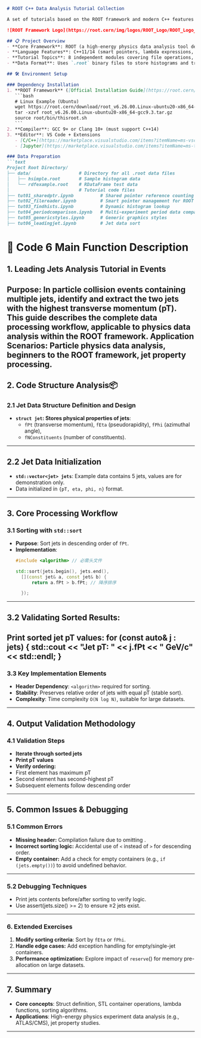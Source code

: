 <!--by lichengdong-->

```markdown
# ROOT C++ Data Analysis Tutorial Collection

A set of tutorials based on the ROOT framework and modern C++ features for data analysis, covering smart pointers, generic programming, data visualization, and other core skills.

![ROOT Framework Logo](https://root.cern/img/logos/ROOT_Logo/ROOT_Logo_vertical.png  )

## 📋 Project Overview
- **Core Framework**: ROOT (a high-energy physics data analysis tool developed by CERN)
- **Language Features**: C++11/14 (smart pointers, lambda expressions, initializer lists, etc.)
- **Tutorial Topics**: 8 independent modules covering file operations, data sorting, style management, and other scenarios
- **Data Format**: Uses `.root` binary files to store histograms and tree-structured data

## 🛠 Environment Setup

### Dependency Installation
1. **ROOT Framework** ([Official Installation Guide](https://root.cern/install/  ))
   ```bash
   # Linux Example (Ubuntu)
   wget https://root.cern/download/root_v6.26.00.Linux-ubuntu20-x86_64-gcc9.3.tar.gz  
   tar -xzvf root_v6.26.00.Linux-ubuntu20-x86_64-gcc9.3.tar.gz
   source root/bin/thisroot.sh
   ```
2. **Compiler**: GCC 9+ or Clang 10+ (must support C++14)
3. **Editor**: VS Code + Extensions
   - [C/C++](https://marketplace.visualstudio.com/items?itemName=ms-vscode.cpptools  )
   - [Jupyter](https://marketplace.visualstudio.com/items?itemName=ms-toolsai.jupyter  )

### Data Preparation
```text
Project Root Directory/
├── data/                  # Directory for all .root data files
│   ├── hsimple.root       # Sample histogram data
│   └── rdfexample.root    # RDataFrame test data
│                          # Tutorial code files
├── tut01_sharedptr.ipynb          # Shared pointer reference counting
├── tut02_filereader.ipynb         # Smart pointer management for ROOT files
├── tut03_findhists.ipynb          # Dynamic histogram lookup
├── tut04_periodcomparison.ipynb   # Multi-experiment period data comparison
├── tut05_genericstyles.ipynb      # Generic graphics styles
├── tut06_leadingjet.ipynb         # Jet data sort
```

# 📮 Code 6 Main Function Description #

## 1. Leading Jets Analysis Tutorial in Events
**Purpose**: In particle collision events containing multiple jets, identify and extract the two jets with the highest transverse momentum (pT). This guide describes the complete data processing workflow, applicable to physics data analysis within the ROOT framework.
**Application** Scenarios: Particle physics data analysis, beginners to the ROOT framework, jet property processing.
---

## 2. Code Structure Analysis📦
### 2.1 Jet Data Structure Definition and Design
- **`struct jet`: Stores physical properties of jets**:
    - `fPt` (transverse momentum), `fEta` (pseudorapidity), `fPhi` (azimuthal angle), 
    - `fNConstituents` (number of constituents).
---

## 2.2 Jet Data Initialization
- **`std::vector<jet> jets`**: Example data contains 5 jets, values are for demonstration only.
- Data initialized in `{pT, eta, phi, n}` format.
---

## 3. Core Processing Workflow
### 3.1 Sorting with `std::sort`
- **Purpose**: Sort jets in descending order of `fPt`.
- **Implementation**:
    ```cpp
  #include <algorithm> // 必需头文件

  std::sort(jets.begin(), jets.end(), 
      [](const jet& a, const jet& b) { 
          return a.fPt > b.fPt; // 降序排序

      });
---

## 3.2 Validating Sorted Results:
**Print sorted jet pT values**:
        for (const auto& j : jets) {
        std::cout << "Jet pT: " << j.fPt << " GeV/c" << std::endl;
}
---

### 3.3 Key Implementation Elements
- **Header Dependency**: `<algorithm>` required for sorting.
- **Stability**: Preserves relative order of jets with equal pT (stable sort).
- **Complexity**: Time complexity `O(N log N)`, suitable for large datasets.
---

## 4. Output Validation Methodology
### 4.1 Validation Steps
- **Iterate through sorted jets**
- **Print pT values**
- **Verify ordering:**
-   First element has maximum pT
-   Second element has second-highest pT
-   Subsequent elements follow descending order
---

## 5. Common Issues & Debugging
### 5.1 Common Errors
- **Missing header:** Compilation failure due to omitting <algorithm>.
- **Incorrect sorting logic:** Accidental use of `<` instead of `>` for descending order.
- **Empty container:** Add a check for empty containers (e.g., `if (jets.empty())`) to avoid undefined behavior.
---

### 5.2 Debugging Techniques
-   Print jets contents before/after sorting to verify logic.
-   Use assert(jets.size() >= 2) to ensure ≥2 jets exist.
---

### 6. Extended Exercises
1. **Modify sorting criteria**: Sort by `fEta` or `fPhi`.
2. **Handle edge cases:** Add exception handling for empty/single-jet containers.
3. **Performance optimization:** Explore impact of `reserve`() for memory pre-allocation on large datasets.
---

## 7. Summary
- **Core concepts**: Struct definition, STL container operations, lambda functions, sorting algorithms.
- **Applications**: High-energy physics experiment data analysis (e.g., ATLAS/CMS), jet property studies.
---

<!--by lichengdong-->
